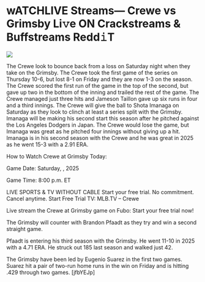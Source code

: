 # wATCHLIVE Streams— Crewe vs Grimsby Li𝚟e ON Crackstreams & Buffstreams Redd𝚒T  
  
  
[![](https://i.imgur.com/qSNzIqt.png)](https://movie.rssnews.media/TsgsULDo.php)  
  
The Crewe look to bounce back from a loss on Saturday night when they take on the Grimsby. The Crewe took the first game of the series on Thursday 10-6, but lost 8-1 on Friday and they are now 1-3 on the season. The Crewe scored the first run of the game in the top of the second, but gave up two in the bottom of the inning and trailed the rest of the game. The Crewe managed just three hits and Jameson Taillon gave up six runs in four and a third innings. The Crewe will give the ball to Shota Imanaga on Saturday as they look to clinch at least a series split with the Grimsby. Imanaga will be making his second start this season after he pitched against the Los Angeles Dodgers in Japan. The Crewe would lose the game, but Imanaga was great as he pitched four innings without giving up a hit. Imanaga is in his second season with the Crewe and he was great in 2025 as he went 15-3 with a 2.91 ERA.

How to Watch Crewe at Grimsby Today:

Game Date: Saturday, , 2025

Game Time: 8:00 p.m. ET

LIVE SPORTS & TV WITHOUT CABLE
Start your free trial. No commitment. Cancel anytime.
Start Free Trial
TV: MLB.TV – Crewe

Live stream the Crewe at Grimsby game on Fubo: Start your free trial now!

The Grimsby will counter with Brandon Pfaadt as they try and win a second straight game.

Pfaadt is entering his third season with the Grimsby. He went 11-10 in 2025 with a 4.71 ERA. He struck out 185 last season and walked just 42.

The Grimsby have been led by Eugenio Suarez in the first two games. Suarez hit a pair of two-run home runs in the win on Friday and is hitting .429 through two games. [jfbYEJp]